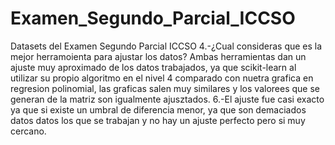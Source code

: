 # Examen_Segundo_Parcial_ICCSO
Datasets del Examen Segundo Parcial ICCSO
4.-¿Cual consideras que es la mejor herramoienta para ajustar los datos?
Ambas herramientas dan un ajuste muy aproximado de los datos trabajados, ya que scikit-learn al utilizar su propio algoritmo en el nivel 4 comparado con nuetra grafica en regresion polinomial, las graficas salen muy similares y los valorees que se generan de la matriz son igualmente ajusztados. 
6.-El ajuste fue casi exacto ya que si existe un umbral de diferencia menor, ya que son demaciados datos datos los que se trabajan y no hay un ajuste perfecto pero si muy cercano.

